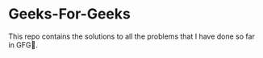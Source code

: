 # Geeks-For-Geeks

This repo contains the solutions to all the problems that I have done so far in GFG🚀.
